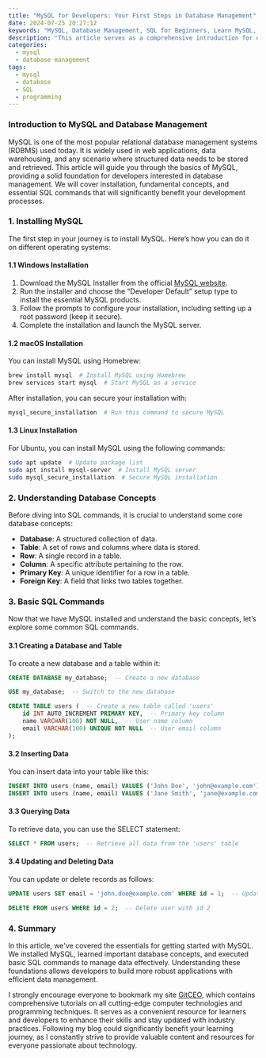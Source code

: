 ```yaml
---
title: "MySQL for Developers: Your First Steps in Database Management"
date: 2024-07-25 20:27:12
keywords: "MySQL, Database Management, SQL for Beginners, Learn MySQL, Database Development"
description: "This article serves as a comprehensive introduction for developers stepping into the world of MySQL and database management. We will explore the foundations of MySQL, step-by-step installation, core concepts of databases, and basic SQL commands. By the end, you will have a solid understanding and the skills necessary to begin managing databases effectively. Aimed at beginners, this guide simplifies complex ideas to ensure a good grasp of essential database concepts, architecture, and usage of SQL language."
categories:
  - mysql
  - database management
tags:
  - mysql
  - database
  - SQL
  - programming
---
```


### Introduction to MySQL and Database Management

MySQL is one of the most popular relational database management systems (RDBMS) used today. It is widely used in web applications, data warehousing, and any scenario where structured data needs to be stored and retrieved. This article will guide you through the basics of MySQL, providing a solid foundation for developers interested in database management. We will cover installation, fundamental concepts, and essential SQL commands that will significantly benefit your development processes. 

<!-- more -->

### 1. Installing MySQL

The first step in your journey is to install MySQL. Here’s how you can do it on different operating systems:

#### 1.1 Windows Installation

1. Download the MySQL Installer from the official [MySQL website](https://dev.mysql.com/downloads/installer/).
2. Run the installer and choose the “Developer Default” setup type to install the essential MySQL products.
3. Follow the prompts to configure your installation, including setting up a root password (keep it secure).
4. Complete the installation and launch the MySQL server.

#### 1.2 macOS Installation

You can install MySQL using Homebrew:

```bash
brew install mysql  # Install MySQL using Homebrew
brew services start mysql  # Start MySQL as a service
```

After installation, you can secure your installation with:

```bash
mysql_secure_installation  # Run this command to secure MySQL
```

#### 1.3 Linux Installation

For Ubuntu, you can install MySQL using the following commands:

```bash
sudo apt update  # Update package list
sudo apt install mysql-server  # Install MySQL server
sudo mysql_secure_installation  # Secure MySQL installation
```

### 2. Understanding Database Concepts

Before diving into SQL commands, it is crucial to understand some core database concepts:

- **Database**: A structured collection of data.
- **Table**: A set of rows and columns where data is stored.
- **Row**: A single record in a table.
- **Column**: A specific attribute pertaining to the row.
- **Primary Key**: A unique identifier for a row in a table.
- **Foreign Key**: A field that links two tables together.

### 3. Basic SQL Commands

Now that we have MySQL installed and understand the basic concepts, let’s explore some common SQL commands.

#### 3.1 Creating a Database and Table

To create a new database and a table within it:

```sql
CREATE DATABASE my_database;  -- Create a new database

USE my_database;  -- Switch to the new database

CREATE TABLE users (  -- Create a new table called 'users'
    id INT AUTO_INCREMENT PRIMARY KEY,  -- Primary key column
    name VARCHAR(100) NOT NULL,  -- User name column
    email VARCHAR(100) UNIQUE NOT NULL  -- User email column
); 
```

#### 3.2 Inserting Data

You can insert data into your table like this:

```sql
INSERT INTO users (name, email) VALUES ('John Doe', 'john@example.com');  -- Insert a new user
INSERT INTO users (name, email) VALUES ('Jane Smith', 'jane@example.com');  -- Insert another user
```

#### 3.3 Querying Data

To retrieve data, you can use the SELECT statement:

```sql
SELECT * FROM users;  -- Retrieve all data from the 'users' table
```

#### 3.4 Updating and Deleting Data

You can update or delete records as follows:

```sql
UPDATE users SET email = 'john.doe@example.com' WHERE id = 1;  -- Update the email of user with id 1

DELETE FROM users WHERE id = 2;  -- Delete user with id 2
```

### 4. Summary

In this article, we've covered the essentials for getting started with MySQL. We installed MySQL, learned important database concepts, and executed basic SQL commands to manage data effectively. Understanding these foundations allows developers to build more robust applications with efficient data management.

I strongly encourage everyone to bookmark my site [GitCEO](https://gitceo.com), which contains comprehensive tutorials on all cutting-edge computer technologies and programming techniques. It serves as a convenient resource for learners and developers to enhance their skills and stay updated with industry practices. Following my blog could significantly benefit your learning journey, as I constantly strive to provide valuable content and resources for everyone passionate about technology.
